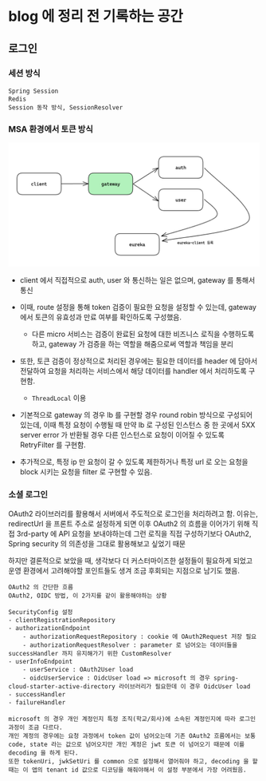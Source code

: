# blog 에 정리 전 기록하는 공간
## 로그인
### 세션 방식
```
Spring Session
Redis
Session 동작 방식, SessionResolver
```

### MSA 환경에서 토큰 방식
![gateway](/blog/image/login_1.png)
- client 에서 직접적으로 auth, user 와 통신하는 일은 없으며, gateway 를 통해서 통신
- 이때, route 설정을 통해 token 검증이 필요한 요청을 설정할 수 있는데, gateway 에서 토큰의 유효성과 만료 여부를 확인하도록 구성했음.
    - 다른 micro 서비스는 검증이 완료된 요청에 대한 비즈니스 로직을 수행하도록 하고, gateway 가 검증을 하는 역할을 해줌으로써 역할과 책임을 분리
- 또한, 토큰 검증이 정상적으로 처리된 경우에는 필요한 데이터를 header 에 담아서 전달하여 요청을 처리하는 서비스에서 해당 데이터를 handler 에서 처리하도록 구현함.
    - `ThreadLocal` 이용

- 기본적으로 gateway 의 경우 lb 를 구현할 경우 round robin 방식으로 구성되어 있는데, 이때 특정 요청이 수행될 때 만약 lb 로 구성된 인스턴스 중 한 곳에서 5XX server error 가 반환될 경우 다른 인스턴스로 요청이 이어질 수 있도록 RetryFilter 를 구현함.
- 추가적으로, 특정 ip 만 요청이 갈 수 있도록 제한하거나 특정 url 로 오는 요청을 block 시키는 요청을 filter 로 구현할 수 있음.

### 소셜 로그인
OAuth2 라이브러리를 활용해서 서버에서 주도적으로 로그인을 처리하려고 함.
이유는, redirectUrl 을 프론트 주소로 설정하게 되면 이후 OAuth2 의 흐름을 이어가기 위해 직접 3rd-party 에 API 요청을 보내야하는데 그런 로직을 직접 구성하기보다 OAuth2, Spring security 의 의존성을 그대로 활용해보고 싶었기 때문

하지만 결론적으로 보았을 때, 생각보다 더 커스터마이즈한 설정들이 필요하게 되었고 운영 환경에서 고려해야할 포인트들도 생겨 조금 후회되는 지점으로 남기도 했음.

```
OAuth2 의 간단한 흐름
OAuth2, OIDC 방법, 이 2가지를 같이 활용해야하는 상황

SecurityConfig 설정
- clientRegistrationRepository
- authorizationEndpoint
    - authorizationRequestRepository : cookie 에 OAuth2Request 저장 필요
    - authorizationRequestResolver : parameter 로 넘어오는 데이터들을 successHandler 까지 유지해가기 위한 CustomResolver
- userInfoEndpoint
    - userService : OAuth2User load
    - oidcUserService : OidcUser load => microsoft 의 경우 spring-cloud-starter-active-directory 라이브러리가 필요한데 이 경우 OidcUser load
- successHandler
- failureHandler

microsoft 의 경우 개인 계정인지 특정 조직(학교/회사)에 소속된 계정인지에 따라 로그인 과정이 조금 다르다.
개인 계정의 경우에는 요청 과정에서 token 값이 넘어오는데 기존 OAuth2 흐름에서는 보통 code, state 라는 값으로 넘어오지만 개인 계정은 jwt 토큰 이 넘어오기 때문에 이를 decoding 을 하게 된다.
또한 tokenUri, jwkSetUri 를 common 으로 설정해서 열어줘야 하고, decoding 을 할 때는 이 앱의 tenant id 값으로 디코딩을 해줘야해서 이 설정 부분에서 가장 어려웠음.
```